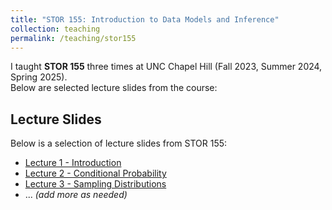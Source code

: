 ```yaml
---
title: "STOR 155: Introduction to Data Models and Inference"
collection: teaching
permalink: /teaching/stor155
---
```


I taught **STOR 155** three times at UNC Chapel Hill (Fall 2023, Summer 2024, Spring 2025).  
Below are selected lecture slides from the course:

## Lecture Slides

Below is a selection of lecture slides from STOR 155:

- [Lecture 1 - Introduction](../../assets/files/stor155/lecture1.pdf)
- [Lecture 2 - Conditional Probability](../../assets/files/stor155/lecture2.pdf)
- [Lecture 3 - Sampling Distributions](../../assets/files/stor155/lecture3.pdf)
- ... *(add more as needed)*
